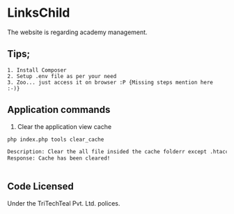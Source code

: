 # LinksChild

The website is regarding academy management.

##  Tips;

    1. Install Composer
    2. Setup .env file as per your need
    3. Zoo... just access it on browser :P {Missing steps mention here :-)}
    
    
## Application commands

1. Clear the application view cache

```diff
php index.php tools clear_cache

Description: Clear the all file insided the cache folderr except .htaccess and index.html.
Response: Cache has been cleared!
 
```

## Code Licensed

Under the TriTechTeal Pvt. Ltd. polices.
